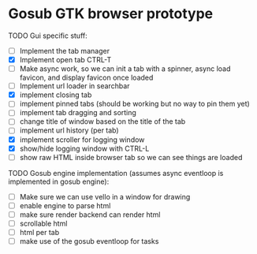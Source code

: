 # Gosub GTK browser prototype

TODO Gui specific stuff:
- [ ] Implement the tab manager
- [X] Implement open tab CTRL-T
- [ ] Make async work, so we can init a tab with a spinner, async load favicon, and display favicon once loaded
- [ ] Implement url loader in searchbar
- [X] implement closing tab
- [ ] implement pinned tabs (should be working but no way to pin them yet)
- [ ] implement tab dragging and sorting
- [ ] change title of window based on the title of the tab
- [ ] implement url history (per tab)
- [X] implement scroller for logging window
- [X] show/hide logging window with CTRL-L
- [ ] show raw HTML inside browser tab so we can see things are loaded

TODO Gosub engine implementation (assumes async eventloop is implemented in gosub engine):
- [ ] Make sure we can use vello in a window for drawing
- [ ] enable engine to parse html
- [ ] make sure render backend can render html
- [ ] scrollable html 
- [ ] html per tab
- [ ] make use of the gosub eventloop for tasks